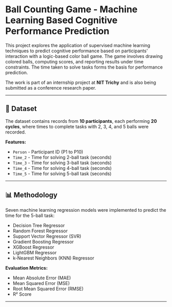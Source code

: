 # Ball Counting Game - Machine Learning Based Cognitive Performance Prediction

This project explores the application of supervised machine learning techniques to predict cognitive performance based on participants' interaction with a logic-based color ball game. The game involves drawing colored balls, computing scores, and reporting results under time constraints. The time taken to solve tasks forms the basis for performance prediction.

The work is part of an internship project at **NIT Trichy** and is also being submitted as a conference research paper.

---

## 📂 Dataset

The dataset contains records from **10 participants**, each performing **20 cycles**, where times to complete tasks with 2, 3, 4, and 5 balls were recorded.  

**Features:**
- `Person` - Participant ID (P1 to P10)  
- `Time_2` - Time for solving 2-ball task (seconds)  
- `Time_3` - Time for solving 3-ball task (seconds)  
- `Time_4` - Time for solving 4-ball task (seconds)  
- `Time_5` - Time for solving 5-ball task (seconds)  

---

## 📊 Methodology

Seven machine learning regression models were implemented to predict the time for the 5-ball task:

- Decision Tree Regressor
- Random Forest Regressor
- Support Vector Regressor (SVR)
- Gradient Boosting Regressor
- XGBoost Regressor
- LightGBM Regressor
- k-Nearest Neighbors (KNN) Regressor

**Evaluation Metrics:**
- Mean Absolute Error (MAE)
- Mean Squared Error (MSE)
- Root Mean Squared Error (RMSE)
- R² Score

---

